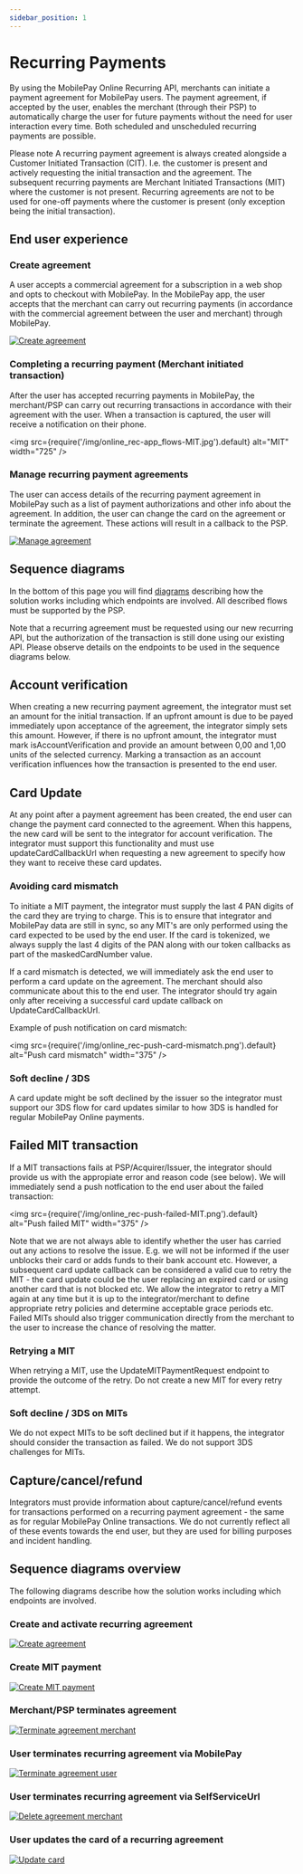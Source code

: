 ```yaml
---
sidebar_position: 1
---
```


# Recurring Payments

By using the MobilePay Online Recurring API, merchants can initiate a payment agreement for MobilePay users.
The payment agreement, if accepted by the user, enables the merchant (through their PSP) to automatically charge the user for future payments without the need for user interaction every time. Both scheduled and unscheduled recurring payments are possible.

Please note
A recurring payment agreement is always created alongside a Customer Initiated Transaction (CIT). I.e. the customer is present and actively requesting the initial transaction and the agreement.
The subsequent recurring payments are Merchant Initiated Transactions (MIT) where the customer is not present. Recurring agreements are not to be used for one-off payments where the customer is present (only exception being the initial transaction).  

## End user experience

### Create agreement

A user accepts a commercial agreement for a subscription in a web shop and opts to checkout with MobilePay.
In the MobilePay app, the user accepts that the merchant can carry out recurring payments (in accordance with the commercial agreement between the user and merchant) through MobilePay.  

[![Create agreement](/img/online_rec-create_agreement.jpg)](/img/online_rec-create_agreement.jpg)

### Completing a recurring payment (Merchant initiated transaction)

After the user has accepted recurring payments in MobilePay, the merchant/PSP can carry out recurring transactions in accordance with their agreement with the user.
When a transaction is captured, the user will receive a notification on their phone.

<img
  src={require('/img/online_rec-app_flows-MIT.jpg').default}
  alt="MIT"
  width="725"
/>

### Manage recurring payment agreements

The user can access details of the recurring payment agreement in MobilePay such as a list of payment authorizations and other info about the agreement.
In addition, the user can change the card on the agreement or terminate the agreement. These actions will result in a callback to the PSP.

[![Manage agreement](/img/online_rec-app_flows-manage-agreement.jpg)](/img/online_rec-app_flows-manage-agreement.jpg)

## Sequence diagrams

In the bottom of this page you will find [diagrams](#sequence-diagrams-overview) describing how the solution works including which endpoints are involved.
All described flows must be supported by the PSP.

Note that a recurring agreement must be requested using our new recurring API, but the authorization of the transaction is still done using our existing API.
Please observe details on the endpoints to be used in the sequence diagrams below.

## Account verification

When creating a new recurring payment agreement, the integrator must set an amount for the initial transaction.
If an upfront amount is due to be payed immediately upon acceptance of the agreement, the integrator simply sets this amount.
However, if there is no upfront amount, the integrator must mark isAccountVerification and provide an amount between 0,00 and 1,00 units of the selected currency.
Marking a transaction as an account verification influences how the transaction is presented to the end user.

## Card Update

At any point after a payment agreement has been created, the end user can change the payment card connected to the agreement.
When this happens, the new card will be sent to the integrator for account verification.
The integrator must support this functionality and must use updateCardCallbackUrl when requesting a new agreement to specify how they want to receive these card updates.

### Avoiding card mismatch

To initiate a MIT payment, the integrator must supply the last 4 PAN digits of the card they are trying to charge.
This is to ensure that integrator and MobilePay data are still in sync, so any MIT's are only performed using the card expected to be used by the end user.
If the card is tokenized, we always supply the last 4 digits of the PAN along with our token callbacks as part of the maskedCardNumber value.

If a card mismatch is detected, we will immediately ask the end user to perform a card update on the agreement. The merchant should also communicate about this to the end user.
The integrator should try again only after receiving a successful card update callback on UpdateCardCallbackUrl.

Example of push notification on card mismatch:

<img
  src={require('/img/online_rec-push-card-mismatch.png').default}
  alt="Push card mismatch"
  width="375"
/>

### Soft decline / 3DS

A card update might be soft declined by the issuer so the integrator must support our 3DS flow for card updates similar to how 3DS is handled for regular MobilePay Online payments.

## Failed MIT transaction

If a MIT transactions fails at PSP/Acquirer/Issuer, the integrator should provide us with the appropiate error and reason code (see below).
We will immediately send a push notfication to the end user about the failed transaction:

<img
  src={require('/img/online_rec-push-failed-MIT.png').default}
  alt="Push failed MIT"
  width="375"
/>

Note that we are not always able to identify whether the user has carried out any actions to resolve the issue. E.g. we will not be informed if the user unblocks their card or adds funds to their bank account etc.
However, a subsequent card update callback can be considered a valid cue to retry the MIT - the card update could be the user replacing an expired card or using another card that is not blocked etc.
We allow the integrator to retry a MIT again at any time but it is up to the integrator/merchant to define appropriate retry policies and determine acceptable grace periods etc.
Failed MITs should also trigger communication directly from the merchant to the user to increase the chance of resolving the matter.

### Retrying a MIT

When retrying a MIT, use the UpdateMITPaymentRequest endpoint to provide the outcome of the retry. Do not create a new MIT for every retry attempt.

### Soft decline / 3DS on MITs

We do not expect MITs to be soft declined but if it happens, the integrator should consider the transaction as failed. We do not support 3DS challenges for MITs.

## Capture/cancel/refund

Integrators must provide information about capture/cancel/refund events for transactions performed on a recurring payment agreement - the same as for regular MobilePay Online transactions.
We do not currently reflect all of these events towards the end user, but they are used for billing purposes and incident handling.

## Sequence diagrams overview

The following diagrams describe how the solution works including which endpoints are involved.

### Create and activate recurring agreement

[![Create agreement](/img/online_rec-CreateRecurringAgreement.png)](/img/online_rec-CreateRecurringAgreement.png)

### Create MIT payment

[![Create MIT payment](/img/online_rec-CreateMITPayment.png)](/img/online_rec-CreateMITPayment.png)

### Merchant/PSP terminates agreement

[![Terminate agreement merchant](/img/online_rec-TerminateRecurringAgreementMerchant.png)](/img/online_rec-TerminateRecurringAgreementMerchant.png)

### User terminates recurring agreement via MobilePay

[![Terminate agreement user](/img/online_rec-TerminateRecurringAgreement-User.png)](/img/online_rec-TerminateRecurringAgreement-User.png)

### User terminates recurring agreement via SelfServiceUrl

[![Delete agreement merchant](/img/online_rec-DeleteRecurringAgreementMerchant.png)](/img/online_rec-DeleteRecurringAgreementMerchant.png)

### User updates the card of a recurring agreement

[![Update card](/img/online_rec-UpdateAgreementCard.png)](/img/online_rec-UpdateAgreementCard.png)